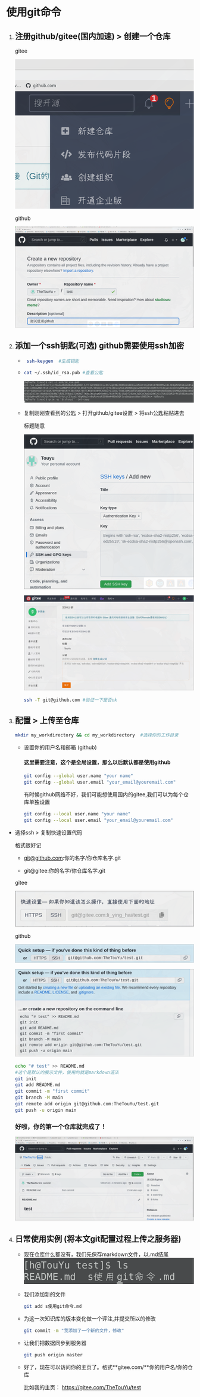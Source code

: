 # 使用git命令

1. ## 注册github/gitee(国内加速) > 创建一个仓库
   
   gitee
   
   ![](assets/"image_test"/2022-09-08-11-31-21-image.png)
   
   github
   
   ![](assets/"image_test"/2022-09-08-11-13-29-image.png)

2. ## 添加一个ssh钥匙(可选)   github需要使用ssh加密
   
   - ```bash
      ssh-keygen  #生成钥匙
     ```
   
   - ```bash
     cat ~/.ssh/id_rsa.pub #查看公匙
     ```
     
     ![](assets/"image_test"/2022-09-08-11-00-55-image.png)
   
   - 复制刚刚查看到的公匙 > 打开github/gitee设置 > 将ssh公匙粘贴进去
     
     标题随意
     
     ![](assets/"image_test"/2022-09-08-11-25-11-image.png)
     
     ![](assets/"image_test"/2022-09-08-11-24-25-image.png)
     
     ```bash
     ssh -T git@github.com #验证一下是否ok
     ```

3. ## 配置 > 上传至仓库
   
   ```bash
   mkdir my_workdirectory && cd my_workdirectory  #选择你的工作目录
   ```
   
   - 设置你的用户名和邮箱 (github)
     
     #### 这里需要注意，这个是全局设置，那么以后默认都是使用github
     
     ```bash
     git config --global user.name "your name"
     git config --global user.email "your_email@youremail.com"
     ```
     
     有时候github网络不好，我们可能想使用国内的gitee,我们可以为每个仓库单独设置
     
     ```bash
     git config --local user.name "your name"
     git config --local user.email "your_email@youremail.com"
     ```
- 选择ssh > 复制快速设置代码  
  
  格式很好记  
  
  - git@github.com:你的名字/你仓库名字.git
  
  - git@gitee:你的名字/你仓库名字.git
  
  gitee
  
  ![](assets/"image_test"/2022-09-08-11-36-10-image.png)
  
  github
  
  ![](assets/"image_test"/2022-09-08-11-14-47-image.png)
  
     ![](assets/"image_test"/2022-09-08-11-18-58-image.png)
  
  ```bash
  echo "# test" >> README.md  
  #这个是默认的展示文件，使用的就是markdown语法
  git init   
  git add README.md
  git commit -m "first commit"
  git branch -M main
  git remote add origin git@github.com:TheTouYu/test.git
  git push -u origin main
  ```
  
  ### 好啦，你的第一个仓库就完成了！
  
     ![](assets/"image_test"/2022-09-08-11-20-37-image.png)
4. ## 日常使用实例  (将本文git配置过程上传之服务器)
   
   - 现在仓库什么都没有，我们先保存markdown文件，以.md结尾 
     ![](assets/"image_test"/2022-09-08-12-25-06-image.png)
   
   - 我们添加新的文件 
     
     ```bash
     git add s使用git命令.md  
     ```
   
   - 为这一次知识库的版本变化做一个评注,并提交所以的修改
     
     ```bash
     git commit -m "我添加了一个新的文件，修改"
     ```
   
   - 让我们把数据同步到服务器
     
     ```bash
     git push origin master
     ```
   
   - 好了，现在可以访问你的主页了。格式**gitee.com/**你的用户名/你的仓库
     
     比如我的主页： <https://gitee.com/TheTouYu/test>
     
     

          
